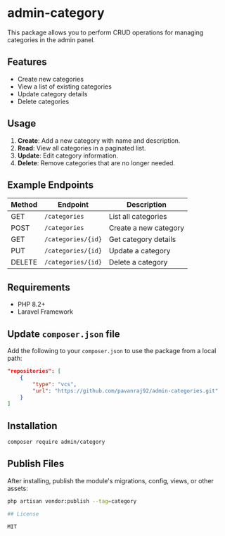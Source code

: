 # admin-category

This package allows you to perform CRUD operations for managing categories in the admin panel.

## Features

- Create new categories
- View a list of existing categories
- Update category details
- Delete categories

## Usage

1. **Create**: Add a new category with name and description.
2. **Read**: View all categories in a paginated list.
3. **Update**: Edit category information.
4. **Delete**: Remove categories that are no longer needed.

## Example Endpoints

| Method | Endpoint           | Description           |
|--------|-------------------|-----------------------|
| GET    | `/categories`     | List all categories   |
| POST   | `/categories`     | Create a new category |
| GET    | `/categories/{id}`| Get category details  |
| PUT    | `/categories/{id}`| Update a category     |
| DELETE | `/categories/{id}`| Delete a category     |

## Requirements

- PHP 8.2+
- Laravel Framework

## Update `composer.json` file

Add the following to your `composer.json` to use the package from a local path:

```json
"repositories": [
    {
        "type": "vcs",
        "url": "https://github.com/pavanraj92/admin-categories.git"
    }
]
```

## Installation

```bash
composer require admin/category
```

## Publish Files

After installing, publish the module's migrations, config, views, or other assets:

```bash
php artisan vendor:publish --tag=category

## License

MIT